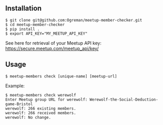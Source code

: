 Installation
------------

    $ git clone git@github.com:Ogreman/meetup-member-checker.git
    $ cd meetup-member-checker
    $ pip install .
    $ export API_KEY="MY_MEETUP_API_KEY"

See here for retrieval of your Meetup API key: https://secure.meetup.com/meetup_api/key/

Usage
-----

    $ meetup-members check [unique-name] [meetup-url]
    
  Example:
  
    $ meetup-members check werewolf
    Enter Meetup group URL for werewolf: Werewolf-the-Social-Deduction-game-Bristol
    werewolf: 266 existing members.
    werewolf: 266 received members.
    werewolf: No change.

